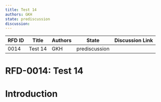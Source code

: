 ```yaml
---
title: Test 14
authors: GKH
state: prediscussion
discussion: 
---
```

| RFD ID | Title | Authors | State | Discussion Link |
|---|---|---|---|---|
| 0014 | Test 14 | GKH | prediscussion |  |

# RFD-0014: Test 14

# Introduction

